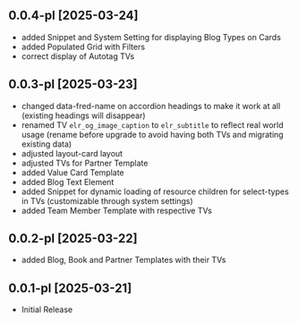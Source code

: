 0.0.4-pl [2025-03-24]
---
- added Snippet and System Setting for displaying Blog Types on Cards
- added Populated Grid with Filters
- correct display of Autotag TVs

0.0.3-pl [2025-03-23]
---
- changed data-fred-name on accordion headings to make it work at all (existing headings will disappear)
- renamed TV `elr_og_image_caption` to `elr_subtitle` to reflect real world usage (rename before upgrade to avoid having both TVs and migrating existing data)
- adjusted layout-card layout
- adjusted TVs for Partner Template
- added Value Card Template
- added Blog Text Element
- added Snippet for dynamic loading of resource children for select-types in TVs (customizable through system settings)
- added Team Member Template with respective TVs

0.0.2-pl [2025-03-22]
---
- added Blog, Book and Partner Templates with their TVs

0.0.1-pl [2025-03-21]
---
- Initial Release
